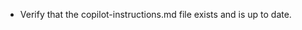 <!-- Use this file to provide workspace-specific custom instructions to Copilot. -->
- Verify that the copilot-instructions.md file exists and is up to date.
